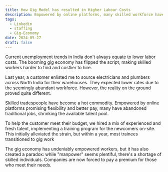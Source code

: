 ```yaml
---
title: How Gig Model has resulted in Higher Labour Costs
description: Empowered by online platforms, many skilled workforce have abandoned traditional jobs, shrinking the available talent pool
tags:
  - Linkedin
  - staffing
  - Gig-Economy
date: 2024-05-27
draft: false
---
```

Current unemployment trends in India don't always equate to lower labor costs. The booming gig economy has flipped the script, making skilled workers harder to find and costlier to hire.

Last year, a customer enlisted me to source electricians and plumbers across North India for their warehouses. They expected lower rates due to the seemingly abundant workforce. However, the reality on the ground proved quite different.


Skilled tradespeople have become a hot commodity. Empowered by online platforms promising flexibility and better pay, many have abandoned traditional jobs, shrinking the available talent pool.

To help the customer meet their budget, we hired a mix of experienced and fresh talent, implementing a training program for the newcomers on-site. This initially alleviated the strain, but within a year, most trainees transitioned to gig work
  
The gig economy has undeniably empowered workers, but it has also created a paradox: while "manpower" seems plentiful, there's a shortage of skilled individuals. Companies are now forced to pay a premium for those who meet their needs.
